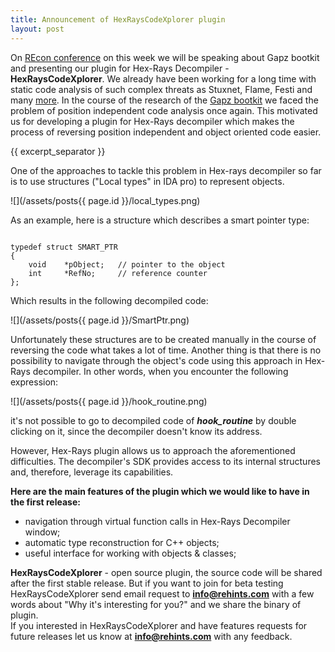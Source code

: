 ```yaml
---
title: Announcement of HexRaysCodeXplorer plugin
layout: post
---
```


On [REcon conference](http://recon.cx/2013/schedule/events/15.html) on this week we will be speaking about Gapz bootkit and presenting our plugin for Hex-Rays Decompiler - **HexRaysCodeXplorer**. We already have been working for a long time with static code analysis of such complex threats as Stuxnet, Flame, Festi and many [more](http://rehints.com/publications/). In the course of the research of the [Gapz bootkit](http://www.welivesecurity.com/wp-content/uploads/2013/04/gapz-bootkit-whitepaper.pdf) we faced the problem of position independent code analysis once again. This motivated us for developing a plugin for Hex-Rays decompiler which makes the process of reversing position independent and object oriented code easier. 

{{ excerpt_separator }}

One of the approaches to tackle this problem in Hex-rays decompiler so far is to use structures ("Local types" in IDA pro) to represent objects.

![](/assets/posts{{ page.id }}/local_types.png)

As an example, here is a structure which describes a smart pointer type: 
<pre><code>
typedef struct SMART_PTR
{
    void    *pObject;   // pointer to the object
    int     *RefNo;     // reference counter
};
</code></pre>

Which results in the following decompiled code:

![](/assets/posts{{ page.id }}/SmartPtr.png)

Unfortunately these structures are to be created manually in the course of reversing the code what takes a lot of time. Another thing is that there is no possibility to navigate through the object's code using this approach in Hex-Rays decompiler. In other words, when you encounter the following expression:

![](/assets/posts{{ page.id }}/hook_routine.png)

it's not possible to go to decompiled code of ***hook_routine*** by double clicking on it, since the decompiler doesn't know its address.

However, Hex-Rays plugin allows us to approach the aforementioned difficulties. The decompiler's SDK provides access to its internal structures and, therefore, leverage its capabilities.

**Here are the main features of the plugin which we would like to have in the first release:**
* navigation through virtual function calls in Hex-Rays Decompiler window; 
* automatic type reconstruction for C++ objects;
* useful interface for working with objects & classes;

**HexRaysCodeXplorer** - open source plugin, the source code will be shared after the first stable release. But if you want to join for beta testing HexRaysCodeXplorer send email request to **info@rehints.com** with a few words about "Why it's interesting for you?" and we share the binary of plugin.  
If you interested in HexRaysCodeXplorer and have features requests for future releases let us know at **info@rehints.com** with any feedback.